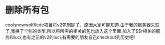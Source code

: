 # 删除所有包

coolsnowwolf/lede项目将v2包删除了，原因大家可能知道.由于我的服务器失联了,我换了个别的类型,所以将所需的相关的包也放入这个里面.加入了$$r相关的服务和luci,也有之前的v2的luci,有需要的朋友自己checkout到历史吧! 
